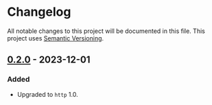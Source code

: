 # Changelog

All notable changes to this project will be documented in this file.
This project uses [Semantic Versioning](https://semver.org/spec/v2.0.0.html).

## [0.2.0] - 2023-12-01

### Added

- Upgraded to `http` 1.0. 

[0.2.0]: https://github.com/sunsided/hyperium-headers-content-md5/releases/tag/0.2.0

